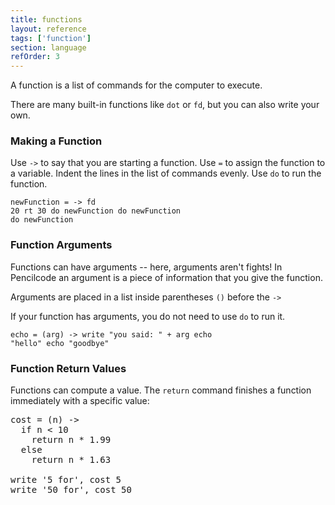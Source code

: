 ```yaml
---
title: functions
layout: reference
tags: ['function']
section: language
refOrder: 3
---
```


A function is a list of commands for the computer to execute.

There are many built-in functions like <code>dot</code> or <code>fd</code>,
but you can also write your own.

<h3>Making a Function</h3>

Use <code>-&gt;</code> to say that you are starting a function.
Use <code>=</code> to assign the function to a variable.
Indent the lines in the list of commands evenly.
Use <code>do</code> to run the function.

<code class="jumbo" data-before="pen violet">newFunction = ->
  fd 20
  rt 30
do newFunction
do newFunction
<span data-dfn="do it 3 times">do</span> newFunction</code>

<h3>Function Arguments</h3>

Functions can have arguments -- here, arguments aren't fights! In Pencilcode
an argument is a piece of information that you give the function.

Arguments are placed in a list inside parentheses <code>()</code> before the <code>-></code>

If your function has arguments, you do not need to use
<code>do</code> to run it.

<code class="jumbo">echo = (arg) ->
  write "you said: " + arg
echo "hello"
echo "goodbye"
</code>

<h3>Function Return Values</h3>

Functions can compute a value.  The `return` command finishes a function
immediately with a specific value:

<pre class="jumbo">
cost = (n) ->
  if n < 10
    return n * 1.99
  else
    return n * 1.63

write '5 for', cost 5
write '50 for', cost 50
</pre>
